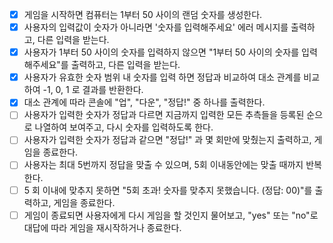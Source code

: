 - [x] 게임을 시작하면 컴퓨터는 1부터 50 사이의 랜덤 숫자를 생성한다.
- [x] 사용자의 입력값이 숫자가 아니라면 '숫자를 입력해주세요' 에러 메시지를 출력하고, 다른 입력을 받는다.
- [x] 사용자가 1부터 50 사이의 숫자를 입력하지 않으면 "1부터 50 사이의 숫자를 입력해주세요"를 출력하고, 다른 입력을 받는다.
- [x] 사용자가 유효한 숫자 범위 내 숫자를 입력 하면 정답과 비교하여 대소 관계를 비교하여 -1, 0, 1 로 결과를 반환한다.
- [x] 대소 관계에 따라 콘솔에 "업", "다운", "정답!" 중 하나를 출력한다.
- [ ] 사용자가 입력한 숫자가 정답과 다르면 지금까지 입력한 모든 추측들을 등록된 순으로 나열하여 보여주고, 다시 숫자를 입력하도록 한다.
- [ ] 사용자가 입력한 숫자가 정답과 같으면 "정답!" 과 몇 회만에 맞췄는지 출력하고, 게임을 종료한다.
- [ ] 사용자는 최대 5번까지 정답을 맞출 수 있으며, 5회 이내동안에는 맞출 때까지 반복한다.
- [ ] 5 회 이내에 맞추지 못하면 "5회 초과! 숫자를 맞추지 못했습니다. (정답: 00)"를 출력하고, 게임을 종료한다.
- [ ] 게임이 종료되면 사용자에게 다시 게임을 할 것인지 물어보고, "yes" 또는 "no"로 대답에 따라 게임을 재시작하거나 종료한다.
